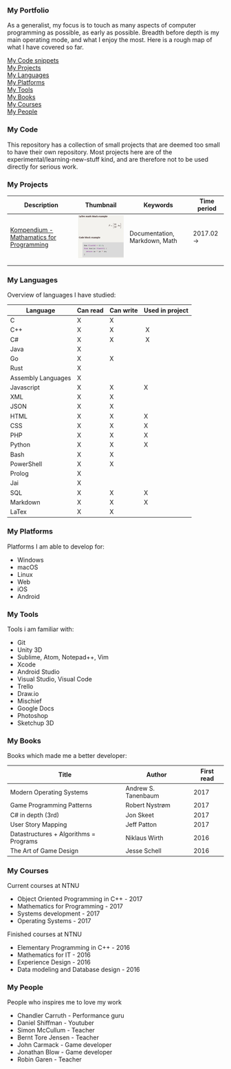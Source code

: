 ### My Portfolio
As a generalist, my focus is to touch as many aspects of computer programming as possible, as early as possible. Breadth before depth is my main operating mode, and what I enjoy the most. Here is a rough map of what I have covered so far.

[My Code snippets](#MyCode) </br>
[My Projects](#MyProjects) </br>
[My Languages](#MyLanguages)</br>
[My Platforms](#MyPlatforms)</br>
[My Tools](#MyTools)</br>
[My Books](#MyBooks)</br>
[My Courses](#MyCourses)</br>
[My People](#MyPeople)</br>


<a id="MyCode"></a>
### My Code
This repository has a collection of small projects that are deemed too small to have their own repository. Most projects here are of the experimental/learning-new-stuff kind, and are therefore not to be used directly for serious work.


<a id="MyCode"></a>
### My Projects
| Description | Thumbnail | Keywords | Time period |
| ----------- | ----------- | ----------- | ----------- |
|[Kompendium - Mathamatics for Programming](https://github.com/Arxcis/ProgMatteKompendium) |![X](img/kompendium_example.png)|Documentation, Markdown, Math| 2017.02 -> |
|||||
||||||


<a id="MyLanguages"></a>
### My Languages
Overview of languages I have studied:

|Language|Can read|Can write|Used in project|
|--------|--------|---------|-----------------|
| C    | X | X |   |
| C++  | X | X | X |
| C#   | X | X | X |
| Java | X |  |   |
| Go   | X | X |   |
| Rust | X |   |   |
| Assembly Languages | X |  |  |
| Javascript | X | X | X |
| XML  | X | X |   |
| JSON | X | X |   |
| HTML | X | X | X |
| CSS  | X | X | X |
| PHP  | X | X | X |
| Python   | X | X | X |
| Bash     | X | X |   |
| PowerShell | X | X |  |
| Prolog   | X |   |   |
| Jai      | X |   |   |
| SQL      | X | X | X |
| Markdown | X | X | X |
| LaTex    | X | X |   ||


<a id="MyPlatforms"></a>
### My Platforms
Platforms I am able to develop for:
- Windows
- macOS
- Linux
- Web
- iOS
- Android


<a id="MyTools"></a>
### My Tools
Tools i am familiar with:
- Git
- Unity 3D
- Sublime, Atom, Notepad++, Vim
- Xcode
- Android Studio
- Visual Studio, Visual Code
- Trello
- Draw.io
- Mischief
- Google Docs
- Photoshop
- Sketchup 3D


<a id="MyBooks"></a>
### My Books
Books which made me a better developer:

|Title|Author|First read|
|----|----|----|
|Modern Operating Systems|Andrew S. Tanenbaum|2017|
|Game Programming Patterns|Robert Nystrøm|2017|
|C# in depth (3rd) |Jon Skeet|2017|
|User Story Mapping| Jeff Patton | 2017|
|Datastructures + Algorithms = Programs| Niklaus Wirth | 2016|
|The Art of Game Design | Jesse Schell | 2016 |


<a id="MyCourses"></a>
### My Courses
Current courses at NTNU
- Object Oriented Programming in C++ - 2017
- Mathematics for Programming - 2017
- Systems development - 2017
- Operating Systems - 2017


Finished courses at NTNU
- Elementary Programming in C++ - 2016
- Mathematics for IT - 2016
- Experience Design - 2016
- Data modeling and Database design - 2016


<a id="MyPeople"></a>
### My People
People who inspires me to love my work
- Chandler Carruth - Performance guru
- Daniel Shiffman - Youtuber
- Simon McCullum  - Teacher
- Bernt Tore Jensen - Teacher
- John Carmack  - Game developer
- Jonathan Blow - Game developer
- Robin Garen   - Teacher

